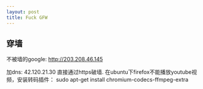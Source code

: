 ```yaml
---
layout: post
title: Fuck GFW
---
```

## 穿墙

不被墙的google:  http://203.208.46.145

加dns: 42.120.21.30
直接通过https破墙.
在ubuntu下firefox不能播放youtube视频，安装转码插件：
	sudo apt-get install chromium-codecs-ffmpeg-extra
